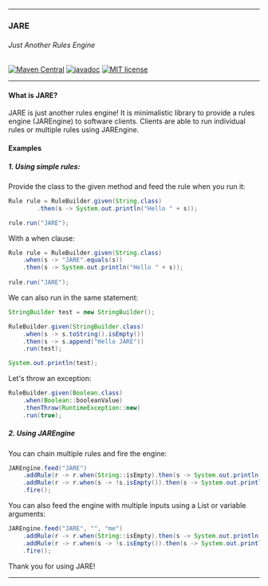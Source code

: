 ***
### JARE
###### Just Another Rules Engine
[![Maven Central](https://img.shields.io/maven-central/v/com.github.parisk85/JARE.svg?label=Maven%20Central)](https://search.maven.org/search?q=g:%22com.github.parisk85%22%20AND%20a:%22JARE%22)
[![javadoc](https://javadoc.io/badge2/com.github.parisk85/JARE/javadoc.svg)](https://javadoc.io/doc/com.github.parisk85/JARE)
[![MIT license](http://img.shields.io/badge/license-MIT-brightgreen.svg?style=flat)](http://opensource.org/licenses/MIT)
***

#### What is JARE?

JARE is just another rules engine! It is minimalistic library to provide a rules engine (JAREngine) to software clients. Clients are able to run individual rules or multiple rules using JAREngine.

#### Examples

##### 1. Using simple rules:

Provide the class to the given method and feed the rule when you run it:

```java
Rule rule = RuleBuilder.given(String.class)
        .then(s -> System.out.println("Hello " + s));

rule.run("JARE");
```

With a when clause:

```java
Rule rule = RuleBuilder.given(String.class)
    .when(s -> "JARE".equals(s))
    .then(s -> System.out.println("Hello " + s));
    
rule.run("JARE");
```

We can also run in the same statement:

```java
StringBuilder test = new StringBuilder();

RuleBuilder.given(StringBuilder.class)
    .when(s -> s.toString().isEmpty())
    .then(s -> s.append("Hello JARE"))
    .run(test);

System.out.println(test);
```

Let's throw an exception:

```java
RuleBuilder.given(Boolean.class)
    .when(Boolean::booleanValue)
    .thenThrow(RuntimeException::new)
    .run(true);
```

##### 2. Using JAREngine

You can chain multiple rules and fire the engine:

```java
JAREngine.feed("JARE")
    .addRule(r -> r.when(String::isEmpty).then(s -> System.out.println("Oh no!")))
    .addRule(r -> r.when(s -> !s.isEmpty()).then(s -> System.out.println("Hello " + s)))
    .fire();
```

You can also feed the engine with multiple inputs using a List or variable arguments:

```java
JAREngine.feed("JARE", "", "me")
    .addRule(r -> r.when(String::isEmpty).then(s -> System.out.println("Oh no!")))
    .addRule(r -> r.when(s -> !s.isEmpty()).then(s -> System.out.println("Hello " + s)))
    .fire();
```

Thank you for using JARE!
***